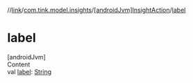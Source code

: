 //[link](../../index.md)/[com.tink.model.insights](../index.md)/[[androidJvm]InsightAction](index.md)/[label](label.md)



# label  
[androidJvm]  
Content  
val [label](label.md): [String](https://kotlinlang.org/api/latest/jvm/stdlib/kotlin/-string/index.html)  



